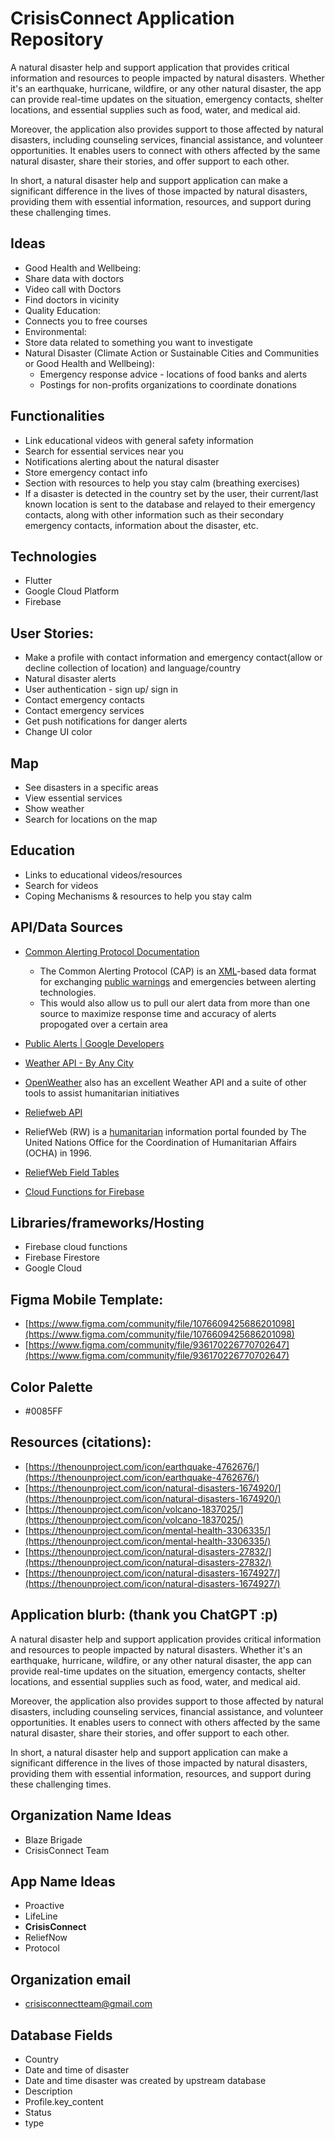 # CrisisConnect Application Repository

A natural disaster help and support application that provides critical information and resources to people impacted by natural disasters. Whether it's an earthquake, hurricane, wildfire, or any other natural disaster, the app can provide real-time updates on the situation, emergency contacts, shelter locations, and essential supplies such as food, water, and medical aid.

Moreover, the application also provides support to those affected by natural disasters, including counseling services, financial assistance, and volunteer opportunities. It enables users to connect with others affected by the same natural disaster, share their stories, and offer support to each other.

In short, a natural disaster help and support application can make a significant difference in the lives of those impacted by natural disasters, providing them with essential information, resources, and support during these challenging times.

## Ideas
-   Good Health and Wellbeing: 
-   Share data with doctors
-   Video call with Doctors
-   Find doctors in vicinity 
-   Quality Education:
-   Connects you to free courses
-   Environmental:
-   Store data related to something you want to investigate
- Natural Disaster (Climate Action or Sustainable Cities and Communities or Good Health and Wellbeing):
	-   Emergency response advice - locations of food banks and alerts
	-   Postings for non-profits organizations to coordinate donations

## Functionalities
- Link educational videos with general safety information
- Search for essential services near you
- Notifications alerting about the natural disaster
- Store emergency contact info
- Section with resources to help you stay calm (breathing exercises)
- If a disaster is detected in the country set by the user, their current/last known location is sent to the database and relayed to their emergency contacts, along with other information such as their secondary emergency contacts, information about the disaster, etc.

## Technologies
-   Flutter
-   Google Cloud Platform
-   Firebase

## User Stories:
- Make a profile with contact information and emergency contact(allow or decline collection of location) and language/country
- Natural disaster alerts
- User authentication - sign up/ sign in
- Contact emergency contacts
- Contact emergency services
- Get push notifications for danger alerts
- Change UI color

## Map
- See disasters in a specific areas
- View essential services
- Show weather 
- Search for locations on the map

## Education
- Links to educational videos/resources
- Search for videos
- Coping Mechanisms & resources to help you stay calm

## API/Data Sources
- [Common Alerting Protocol Documentation](http://docs.oasis-open.org/emergency/cap/v1.2/CAP-v1.2.html)
	- The Common Alerting Protocol (CAP) is an [XML](https://en.wikipedia.org/wiki/XML)-based data format for exchanging [public warnings](https://en.wikipedia.org/wiki/Emergency_population_warning) and emergencies between alerting technologies.
	- This would also allow us to pull our alert data from more than one source to maximize response time and accuracy of alerts propogated over a certain area
- [Public Alerts | Google Developers](https://developers.google.com/public-alerts)
- [Weather API - By Any City](https://rapidapi.com/onetech265/api/weather-api-by-any-city/)
    
- [OpenWeather](https://openweathermap.org/our-initiatives) also has an excellent Weather API and a suite of other tools to assist humanitarian initiatives 
- [Reliefweb API](https://apidoc.rwlabs.org/) 
- ReliefWeb (RW) is a [humanitarian](https://en.wikipedia.org/wiki/Humanitarian) information portal founded by The United Nations Office for the Coordination of Humanitarian Affairs (OCHA) in 1996.
- [ReliefWeb Field Tables](https://apidoc.rwlabs.org/fields-tables)
- [Cloud Functions for Firebase](https://firebase.google.com/docs/functions)
  
## Libraries/frameworks/Hosting
- Firebase cloud functions
- Firebase Firestore
- Google Cloud
  

## Figma Mobile Template:
- [https://www.figma.com/community/file/1076609425686201098](https://www.figma.com/community/file/1076609425686201098)
- [https://www.figma.com/community/file/936170226770702647](https://www.figma.com/community/file/936170226770702647)

## Color Palette
- #0085FF

## Resources (citations):

- [https://thenounproject.com/icon/earthquake-4762676/](https://thenounproject.com/icon/earthquake-4762676/)
- [https://thenounproject.com/icon/natural-disasters-1674920/](https://thenounproject.com/icon/natural-disasters-1674920/)
- [https://thenounproject.com/icon/volcano-1837025/](https://thenounproject.com/icon/volcano-1837025/)
- [https://thenounproject.com/icon/mental-health-3306335/](https://thenounproject.com/icon/mental-health-3306335/)
- [https://thenounproject.com/icon/natural-disasters-27832/](https://thenounproject.com/icon/natural-disasters-27832/)
- [https://thenounproject.com/icon/natural-disasters-1674927/](https://thenounproject.com/icon/natural-disasters-1674927/)
  
## Application blurb: (thank you ChatGPT :p)

A natural disaster help and support application provides critical information and resources to people impacted by natural disasters. Whether it's an earthquake, hurricane, wildfire, or any other natural disaster, the app can provide real-time updates on the situation, emergency contacts, shelter locations, and essential supplies such as food, water, and medical aid.

Moreover, the application also provides support to those affected by natural disasters, including counseling services, financial assistance, and volunteer opportunities. It enables users to connect with others affected by the same natural disaster, share their stories, and offer support to each other.

In short, a natural disaster help and support application can make a significant difference in the lives of those impacted by natural disasters, providing them with essential information, resources, and support during these challenging times.

## Organization Name Ideas
- Blaze Brigade
- CrisisConnect Team

## App Name Ideas
- Proactive
- LifeLine
- __CrisisConnect__
- ReliefNow
- Protocol
    
## Organization email
- [crisisconnectteam@gmail.com](mailto:crisisconnectteam@gmail.com)

## Database Fields
- Country
- Date and time of disaster
- Date and time disaster was created by upstream database
- Description
- Profile.key_content
- Status
- type

